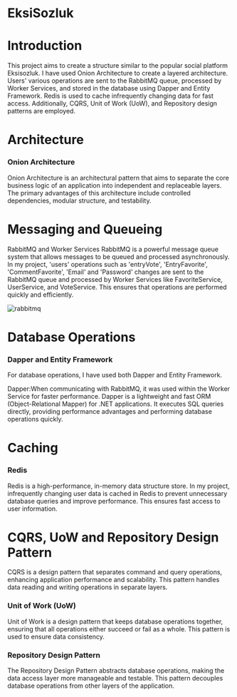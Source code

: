 # EksiSozluk

# Introduction
This project aims to create a structure similar to the popular social platform Eksisozluk. I have used Onion Architecture to create a layered architecture. Users' various operations are sent to the RabbitMQ queue, processed by Worker Services, and stored in the database using Dapper and Entity Framework. Redis is used to cache infrequently changing data for fast access. Additionally, CQRS, Unit of Work (UoW), and Repository design patterns are employed.

# Architecture
### Onion Architecture
Onion Architecture is an architectural pattern that aims to separate the core business logic of an application into independent and replaceable layers. The primary advantages of this architecture include controlled dependencies, modular structure, and testability.

# Messaging and Queueing
RabbitMQ and Worker Services
RabbitMQ is a powerful message queue system that allows messages to be queued and processed asynchronously. In my project, 'users' operations such as 'entryVote', 'EntryFavorite', 'CommentFavorite', 'Email' and 'Password' changes are sent to the RabbitMQ queue and processed by Worker Services like FavoriteService, UserService, and VoteService. This ensures that operations are performed quickly and efficiently.


![rabbitmq](https://github.com/user-attachments/assets/7d37cfc5-d2ef-49a0-affe-c3bc919b1808)


# Database Operations
### Dapper and Entity Framework
For database operations, I have used both Dapper and Entity Framework.

Dapper:When communicating with RabbitMQ, it was used within the Worker Service for faster performance. Dapper is a lightweight and fast ORM (Object-Relational Mapper) for .NET applications. It executes SQL queries directly, providing performance advantages and performing database operations quickly.


# Caching
### Redis
Redis is a high-performance, in-memory data structure store. In my project, infrequently changing user data is cached in Redis to prevent unnecessary database queries and improve performance. This ensures fast access to user information.

# CQRS, UoW and Repository Design Pattern
CQRS is a design pattern that separates command and query operations, enhancing application performance and scalability. This pattern handles data reading and writing operations in separate layers.

### Unit of Work (UoW)
Unit of Work is a design pattern that keeps database operations together, ensuring that all operations either succeed or fail as a whole. This pattern is used to ensure data consistency.

### Repository Design Pattern
The Repository Design Pattern abstracts database operations, making the data access layer more manageable and testable. This pattern decouples database operations from other layers of the application.
